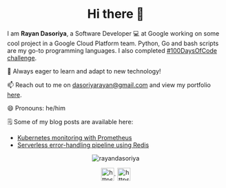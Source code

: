 <h1 align="center">Hi there 👋</h1>

I am <b>Rayan Dasoriya</b>, a Software Developer 💻 at Google working on some cool project in a Google Cloud Platform team. Python, Go and bash scripts are my go-to programming languages. I also completed [#100DaysOfCode challenge](https://github.com/rayandasoriya/100DaysOfCode).

💬 Always eager to learn and adapt to new technology!

📫 Reach out to me on dasoriyarayan@gmail.com and view my portfolio [here](https://rayandasoriya.com).

😄 Pronouns: he/him

🗒 Some of my blog posts are available here:
* [Kubernetes monitoring with Prometheus](https://dev.to/rayandasoriya/kubernetes-monitoring-with-prometheus-2l7k)
* [Serverless error-handling pipeline using Redis](https://dev.to/rayandasoriya/serverless-error-handling-pipeline-using-redis-54em)

<p align="center"><img src="https://github-readme-stats.vercel.app/api?username=rayandasoriya&show_icons=true" alt="rayandasoriya" /></p>

<p align="center">
<a href="https://www.linkedin.com/in/rayan-dasoriya/" target="blank"><img align="center" src="https://cdn.jsdelivr.net/npm/simple-icons@3.0.1/icons/linkedin.svg" alt="https://www.linkedin.com/in/rayan-dasoriya/" height="30" width="30" /></a>. 
<a href="https://www.twitter.com/dasoriya_rayan/" target="blank"><img align="center" src="https://cdn.jsdelivr.net/npm/simple-icons@3.0.1/icons/twitter.svg" alt="https://www.twitter.com/dasoriya_rayan/" height="30" width="30" /></a>
</p>
